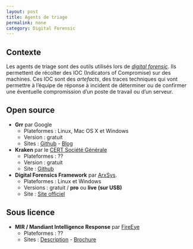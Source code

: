 ```yaml
---
layout: post
title: Agents de triage
permalink: none
category: Digital Forensic
---	
```


## Contexte

Les agents de triage sont des outils utilisés lors de [_digital forensic_](http://en.wikipedia.org/wiki/Digital_forensics). 
Ils permettent de récolter des IOC (Indicators of Compromise) sur des machines. Ces IOC sont des _artefacts_, des traces techniques qui vont permettre à 
l’équipe de réponse à incident de déterminer ou de confirmer une éventuelle compromission d’un poste de travail ou d’un serveur.


## Open source

* **Grr** par Google
	- Plateformes : Linux, Mac OS X et Windows
	- Version : gratuit
	- Sites : [Github](https://github.com/google/grr) - [Blog](http://grr-response.blogspot.fr/)
* **Kraken** par le [CERT Société Générale](https://cert.societegenerale.com/en/index.html)
	- Plateformes : ??
	- Version : gratuit
	- Site : [Github](https://github.com/certsocietegenerale/kraken)
* **Digital Forensics Framework** par [ArxSys](http://www.arxsys.fr).
	- Plateformes : Linux et Windows
	- Versions : gratuit / **pro** ou **live (sur USB)**
	- Site : [Site officiel](http://www.digital-forensic.org/)

	
## Sous licence

* **MIR / Mandiant Intelligence Response** par [FireEye](http://www.fireeye.com)
	- Plateformes : ??
	- Sites : [Description](http://www.fireeye.com/products-and-solutions/endpoint-forensics.html) - [Brochure](http://www.fireeye.com/resources/pdfs/fireeye-endpoint-forensics.pdf)